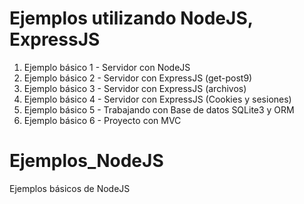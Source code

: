 # Ejemplos utilizando NodeJS, ExpressJS

1. Ejemplo básico 1 - Servidor con NodeJS
2. Ejemplo básico 2 - Servidor con ExpressJS (get-post9)
3. Ejemplo básico 3 - Servidor con ExpressJS (archivos)
4. Ejemplo básico 4 - Servidor con ExpressJS (Cookies y sesiones)
5. Ejemplo básico 5 - Trabajando con Base de datos SQLite3 y ORM
6. Ejemplo básico 6 - Proyecto con MVC

# Ejemplos_NodeJS
Ejemplos básicos de NodeJS
